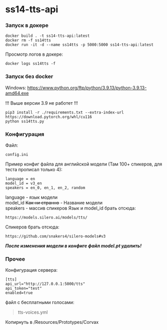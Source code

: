 # ss14-tts-api

### Запуск в докере
```
docker build . -t ss14-tts-api:latest
docker rm -f ss14tts
docker run -it -d --name ss14tts -p 5000:5000 ss14-tts-api:latest
```

Просмотр логов в докере:
```
docker logs ss14tts -f
```

### Запуск без docker

Windows: https://www.python.org/ftp/python/3.9.13/python-3.9.13-amd64.exe

!!! Выше версии 3.9 не работет !!!

```
pip3 install -r ./requirements.txt --extra-index-url https://download.pytorch.org/whl/cu116
python ss14tts.py
```
### Конфигурация
Файл:
```
config.ini
```

Пример конфиг файла для английской модели (Там 100+ спикеров, для теста прописал только 4):

```
language = en
model_id = v3_en
speakers = en_0, en_1, en_2, random
```

language - язык модели\
model_id ~~Как ни странно~~ - Название модели\
speakers - массив спикеров
Язык и model_id брать отсюда:
```
https://models.silero.ai/models/tts/
```
Спикеров брать отсюда:
```
https://github.com/snakers4/silero-models#v3
```

___После изменения модели в конфиге файл model.pt удалить!___
### Прочее

Конфигурация сервера:

```
[tts]
api_url="http://127.0.0.1:5000/tts"
api_token="test"
enabled=true
```


файл с бесплатными голосами:
> tts-voices.yml

Копирнуть в /Resources/Prototypes/Corvax
